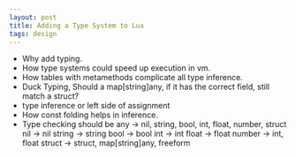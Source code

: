 ```yaml
---
layout: post
title: Adding a Type System to Lua
tags: design
---
```


- Why add typing.
- How type systems could speed up execution in vm.
- How tables with metamethods complicate all type inference.
- Duck Typing, Should a map[string]any, if it has the correct field, still match a struct?
- type inference or left side of assignment
- How const folding helps in inference.
- Type checking should be
  any    -> nil, string, bool, int, float, number, struct
  nil    -> nil
  string -> string
  bool   -> bool
  int    -> int
  float  -> float
  number -> int, float
  struct -> struct, map[string]any, freeform
